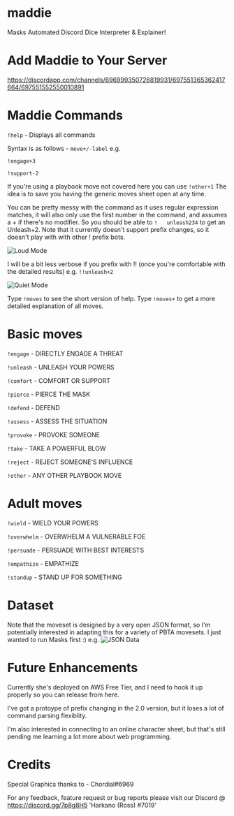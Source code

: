 # maddie

Masks Automated Discord Dice Interpreter &amp; Explainer!

# Add Maddie to Your Server

https://discordapp.com/channels/696999350726819931/697551365362417664/697551552550010891

# Maddie Commands 

`!help` - Displays all commands

Syntax is as follows - `move+/-label` e.g.

`!engage+3`

`!support-2`

If you're using a playbook move not covered here you can use `!other+1`
The idea is to save you having the generic moves sheet open at any time.
  
You can be pretty messy with the command as it uses regular expression matches, it will also only use the first number in the command, and assumes a + if there's no modifier.  So you should be able to `!   unleash234` to get an Unleash+2.  Note that it currently doesn't support prefix changes, so it doesn't play with with other ! prefix bots.

![Loud Mode](https://i.imgur.com/MtVp1KM.png "Loud Mode")

I will be a bit less verbose if you prefix with !! (once you're comfortable with the detailed results) e.g. `!!unleash+2`

![Quiet Mode](https://i.imgur.com/5iVp7FK.png "Quiet Mode")

Type `!moves` to see the short version of help.
Type `!moves+` to get a more detailed explanation of all moves.

# Basic moves
`!engage`  - DIRECTLY ENGAGE A THREAT

`!unleash` - UNLEASH YOUR POWERS

`!comfort` - COMFORT OR SUPPORT

`!pierce`  - PIERCE THE MASK

`!defend`  - DEFEND

`!assess`  - ASSESS THE SITUATION

`!provoke` - PROVOKE SOMEONE

`!take`    - TAKE A POWERFUL BLOW

`!reject`  - REJECT SOMEONE'S INFLUENCE

`!other`   - ANY OTHER PLAYBOOK MOVE

# Adult moves
`!wield`     - WIELD YOUR POWERS

`!overwhelm` - OVERWHELM A VULNERABLE FOE

`!persuade`  - PERSUADE WITH BEST INTERESTS

`!empathize` - EMPATHIZE

`!standup`   - STAND UP FOR SOMETHING

# Dataset

Note that the moveset is designed by a very open JSON format, so I'm potentially interested in adapting this for a variety of PBTA movesets.  I just wanted to run Masks first :)
e.g.
![JSON Data](https://i.imgur.com/qmUCXWW.png "JSON")

# Future Enhancements

Currently she's deployed on AWS Free Tier, and I need to hook it up properly so you can release from here.

I've got a protoype of prefix changing in the 2.0 version, but it loses a lot of command parsing flexiblity.

I'm also interested in connecting to an online character sheet, but that's still pending me learning a lot more about web programming.

# Credits

Special Graphics thanks to - Chordial#6969

For any feedback, feature request or bug reports please visit our Discord @ https://discord.gg/7p8g8H5 'Harkano (Ross) #7019'

